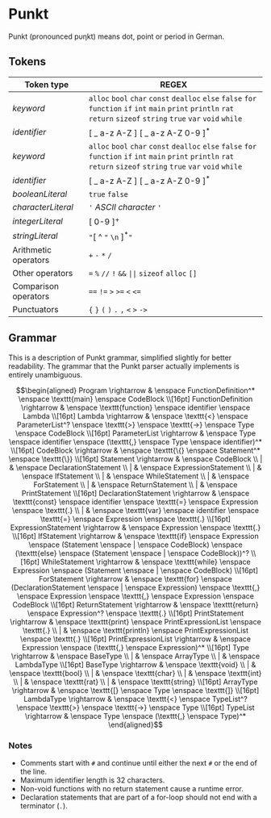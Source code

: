 # Punkt

Punkt (pronounced p&upsilon;&eta;kt) means dot, point or period in German.

## Tokens

|Token type|REGEX|
|----------|-----|
| *keyword* | `alloc` `bool` `char` `const` `dealloc` `else` `false` `for` `function` `if` `int` `main` `print` `println` `rat` `return` `sizeof` `string` `true` `var` `void` `while` |
| *identifier* |[ _ a-z A-Z ] [ _ a-z A-Z 0-9 ]<sup>*</sup> |
| *keyword* | `alloc` `bool` `char` `const` `dealloc` `else` `false` `for` `function` `if` `int` `main` `print` `println` `rat` `return` `sizeof` `string` `true` `var` `void` `while` |
| *identifier* |[ _ a-z A-Z ] [ _ a-z A-Z 0-9 ]<sup>*</sup> |
| *booleanLiteral* | `true` `false` |
| *characterLiteral* | `'` *ASCII character* `'` | 
| *integerLiteral* | [ 0-9 ]<sup>+</sup> |
| *stringLiteral* | `"`[ ^ `"` `\n` ]<sup>*</sup>`"` |
| Arithmetic operators | `+` `-` `*` `/` |
| Other operators | `=` `%` `//` `!` `&&` `\|\|` `sizeof` `alloc` `[]`|
| Comparison operators | `==` `!=` `>` `>=` `<` `<=` |
| Punctuators | `{` `}` `(` `)` `.` `,` `<` `>` `->` |

## Grammar

This is a description of Punkt grammar, simplified slightly for better readability. The grammar that the Punkt parser actually implements is entirely unambiguous.

```math
\begin{aligned}
Program \rightarrow & \enspace FunctionDefinition^* \enspace \texttt{main} \enspace CodeBlock \\[16pt]

FunctionDefinition \rightarrow & \enspace \texttt{function} \enspace identifier \enspace Lambda \\[16pt]

Lambda \rightarrow & \enspace \texttt{<} \enspace ParameterList^? \enspace \texttt{>} \enspace \texttt{->} \enspace Type \enspace CodeBlock \\[16pt]

ParameterList \rightarrow & \enspace Type \enspace identifier \enspace (\texttt{,} \enspace Type \enspace identifier)^* \\[16pt]

CodeBlock \rightarrow & \enspace \texttt{\{} \enspace Statement^* \enspace \texttt{\}} \\[16pt]
Statement \rightarrow & \enspace CodeBlock \\
| & \enspace DeclarationStatement \\
| & \enspace ExpressionStatement \\
| & \enspace IfStatement \\
| & \enspace WhileStatement \\
| & \enspace ForStatement \\
| & \enspace ReturnStatement \\
| & \enspace PrintStatement \\[16pt]

DeclarationStatement \rightarrow & \enspace \texttt{const} \enspace identifier \enspace \texttt{=} \enspace Expression \enspace \texttt{.} \\
| & \enspace \texttt{var} \enspace identifier \enspace \texttt{=} \enspace Expression \enspace \texttt{.} \\[16pt]

ExpressionStatement \rightarrow & \enspace Expression \enspace \texttt{.} \\[16pt]

IfStatement \rightarrow & \enspace \texttt{if} \enspace Expression \enspace (Statement \enspace | \enspace CodeBlock) \enspace (\texttt{else} \enspace (Statement \enspace | \enspace CodeBlock))^? \\[16pt]

WhileStatement \rightarrow & \enspace \texttt{while} \enspace Expression \enspace (Statement \enspace | \enspace CodeBlock) \\[16pt]

ForStatement \rightarrow & \enspace \texttt{for} \enspace (DeclarationStatement \enspace |  \enspace Expression) \enspace \texttt{,} \enspace Expression \enspace \texttt{,} \enspace Expression \enspace CodeBlock \\[16pt]

ReturnStatement \rightarrow & \enspace \texttt{return} \enspace Expression^? \enspace \texttt{.} \\[16pt]

PrintStatement \rightarrow & \enspace \texttt{print} \enspace PrintExpressionList \enspace \texttt{.} \\
| & \enspace \texttt{println} \enspace PrintExpressionList \enspace \texttt{.} \\[16pt]

PrintExpressionList \rightarrow & \enspace Expression \enspace (\texttt{,} \enspace Expression)^* \\[16pt]

Type \rightarrow & \enspace BaseType \\
| & \enspace ArrayType \\
| & \enspace LambdaType \\[16pt]

BaseType \rightarrow & \enspace \texttt{void} \\
| & \enspace \texttt{bool} \\
| & \enspace \texttt{char} \\
| & \enspace \texttt{int} \\
| & \enspace \texttt{rat} \\
| & \enspace \texttt{string} \\[16pt]

ArrayType \rightarrow & \enspace \texttt{[} \enspace Type \enspace \texttt{]} \\[16pt]

LambdaType \rightarrow & \enspace \texttt{<} \enspace TypeList^? \enspace \texttt{>} \enspace \texttt{->} \enspace Type \\[16pt]

TypeList \rightarrow & \enspace Type \enspace (\texttt{,} \enspace Type)^*

\end{aligned}
```

<!-- Not sure if this level of detailed expression grammar is necessary.

Expression \rightarrow & \enspace AssignmentExpression \\[16pt]

AssignmentExpression \rightarrow & \enspace EqualityExpression \enspace \left((\ \texttt{=}\ |\ \texttt{+=}\ |\ \texttt{-=}\ |\ \texttt{*=}\ |\ \texttt{/=}\ |\ \texttt{\%=}\ ) \enspace EqualityExpression \right)^? \\[16pt]

EqualityExpression \rightarrow & \enspace ComparisonExpression \enspace ((\ \texttt{==}\ |\ \texttt{!=}\ ) \enspace ComparisonExpression)^* \\[16pt]

ComparisonExpression \rightarrow & \enspace AdditiveExpression \enspace ((\ \texttt{>}\ |\ \texttt{>=}\ |\ \texttt{<}\ |\ \texttt{<=}\ ) \enspace AdditiveExpression)^* \\[16pt]

AdditiveExpression \rightarrow & \enspace MultiplicativeExpression \enspace ((\ \texttt{+}\ |\ \texttt{-}\ ) \enspace MultiplicativeExpression)^* \\[16pt]

MultiplicativeExpression \rightarrow & \enspace UnaryExpression \enspace ((\ \texttt{*}\ |\ \texttt{/}\ |\ \texttt{\%}\ ) \enspace UnaryExpression)^* \\[16pt]

UnaryExpression \rightarrow & \enspace Atomic \\
| & \enspace \texttt{-} \enspace UnaryExpression \\
| & \enspace \texttt{+} \enspace UnaryExpression \\[16pt]

Atomic \rightarrow & \enspace \texttt{(} \enspace Expression \enspace \texttt{)} \\
| & \enspace IdentifierAtomic \\
| & \enspace LambdaAtomic \\
| & \enspace booleanLiteral \\
| & \enspace characterLiteral \\
| & \enspace integerLiteral \\
| & \enspace stringLiteral \\[16pt]

IdentifierAtomic \rightarrow & \enspace identifier \enspace LambdaInvocation^* \\[16pt]

LambdaAtomic \rightarrow & \enspace Lambda \enspace LambdaInvocation^* \\[16pt]
-->

### Notes

* Comments start with `#` and continue until either the next `#` or the end of the line.
* Maximum identifier length is 32 characters.
* Non-void functions with no return statement cause a runtime error.
* Declaration statements that are part of a for-loop should not end with a terminator (`.`).
